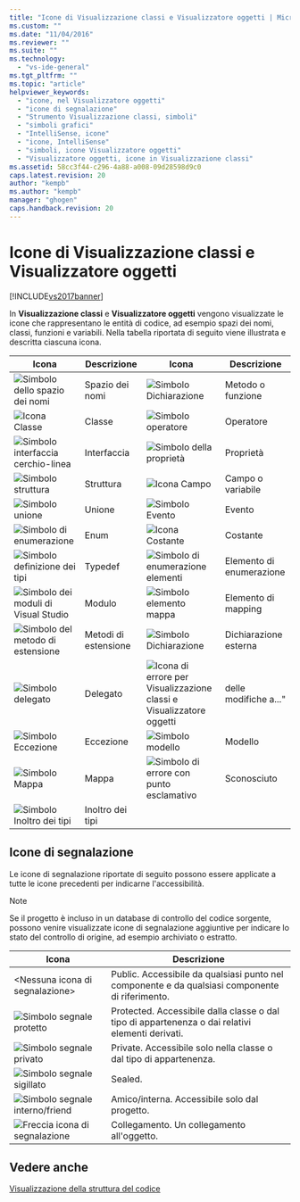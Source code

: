 ```yaml
---
title: "Icone di Visualizzazione classi e Visualizzatore oggetti | Microsoft Docs"
ms.custom: ""
ms.date: "11/04/2016"
ms.reviewer: ""
ms.suite: ""
ms.technology: 
  - "vs-ide-general"
ms.tgt_pltfrm: ""
ms.topic: "article"
helpviewer_keywords: 
  - "icone, nel Visualizzatore oggetti"
  - "icone di segnalazione"
  - "Strumento Visualizzazione classi, simboli"
  - "simboli grafici"
  - "IntelliSense, icone"
  - "icone, IntelliSense"
  - "simboli, icone Visualizzatore oggetti"
  - "Visualizzatore oggetti, icone in Visualizzazione classi"
ms.assetid: 58cc3f44-c296-4a88-a008-09d28598d9c0
caps.latest.revision: 20
author: "kempb"
ms.author: "kempb"
manager: "ghogen"
caps.handback.revision: 20
---
```

# Icone di Visualizzazione classi e Visualizzatore oggetti
[!INCLUDE[vs2017banner](../code-quality/includes/vs2017banner.md)]

In **Visualizzazione classi** e **Visualizzatore oggetti** vengono visualizzate le icone che rappresentano le entità di codice, ad esempio spazi dei nomi, classi, funzioni e variabili.  Nella tabella riportata di seguito viene illustrata e descritta ciascuna icona.  
  
|Icona|Descrizione|Icona|Descrizione|  
|-----------|-----------------|-----------|-----------------|  
|![Simbolo dello spazio dei nomi](../ide/media/vxnamespace_icon.gif "vxNamespace\_Icon")|Spazio dei nomi|![Simbolo Dichiarazione](../ide/media/vxmethod_icon.png "vxMethod\_Icon")|Metodo o funzione|  
|![Icona Classe](../ide/media/vxclass_icon.png "vxClass\_Icon")|Classe|![Simbolo operatore](../ide/media/vxoperator_icon.png "vxOperator\_Icon")|Operatore|  
|![Simbolo interfaccia cerchio&#45;linea](../ide/media/vxinterface_icon.png "vxInterface\_Icon")|Interfaccia|![Simbolo della proprietà](../ide/media/vxproperty_icon.png "vxProperty\_Icon")|Proprietà|  
|![Simbolo struttura](../ide/media/vxstruct_icon.png "vxStruct\_Icon")|Struttura|![Icona Campo](../ide/media/vxfield_icon.png "vxField\_Icon")|Campo o variabile|  
|![Simbolo unione](../ide/media/vxunion_icon.png "vxUnion\_Icon")|Unione|![Simbolo Evento](../ide/media/vxevent_icon.png "vxEvent\_Icon")|Evento|  
|![Simbolo di enumerazione](../ide/media/vxenum_icon.png "vxEnum\_Icon")|Enum|![Icona Costante](../ide/media/vxconstant_icon.png "vxConstant\_Icon")|Costante|  
|![Simbolo definizione dei tipi](../ide/media/vxtypedef_icon.png "vxTypeDef\_Icon")|Typedef|![Simbolo di enumerazione elementi](../ide/media/vxenumitem_icon.png "vxEnumItem\_Icon")|Elemento di enumerazione|  
|![Simbolo dei moduli di Visual Studio](../ide/media/vxmodule_icon.gif "vxModule\_Icon")|Modulo|![Simbolo elemento mappa](../ide/media/vxmapitem_icon.png "vxMapItem\_Icon")|Elemento di mapping|  
|![Simbolo del metodo di estensione](../ide/media/extensionmethod.png "ExtensionMethod")|Metodi di estensione|![Simbolo Dichiarazione](../ide/media/vxmethod_icon.png "vxMethod\_Icon")|Dichiarazione esterna|  
|![Simbolo delegato](../ide/media/vxdelegate_icon.png "vxDelegate\_Icon")|Delegato|![Icona di errore per Visualizzazione classi e Visualizzatore oggetti](../ide/media/erroricon.png "ErrorIcon")|delle modifiche a..."|  
|![Simbolo Eccezione](../ide/media/vxexception_icon.png "vxException\_Icon")|Eccezione|![Simbolo modello](../ide/media/vxtemplate_icon.png "vxTemplate\_Icon")|Modello|  
|![Simbolo Mappa](../ide/media/vxmap_icon.png "vxMap\_Icon")|Mappa|![Simbolo di errore con punto esclamativo](../ide/media/vxerror_icon.png "vxError\_Icon")|Sconosciuto|  
|![Simbolo Inoltro dei tipi](../ide/media/ob_type_forward.png "ob\_type\_forward")|Inoltro dei tipi|||  
  
## Icone di segnalazione  
 Le icone di segnalazione riportate di seguito possono essere applicate a tutte le icone precedenti per indicarne l'accessibilità.  
  
> [!NOTE]
>  Se il progetto è incluso in un database di controllo del codice sorgente, possono venire visualizzate icone di segnalazione aggiuntive per indicare lo stato del controllo di origine, ad esempio archiviato o estratto.  
  
|Icona|Descrizione|  
|-----------|-----------------|  
|\<Nessuna icona di segnalazione\>|Public.  Accessibile da qualsiasi punto nel componente e da qualsiasi componente di riferimento.|  
|![Simbolo segnale protetto](../ide/media/vxsignal_icon_key.png "vxSignal\_Icon\_Key")|Protected.  Accessibile dalla classe o dal tipo di appartenenza o dai relativi elementi derivati.|  
|![Simbolo segnale privato](../ide/media/vxsignal_icon_lock.png "vxSignal\_Icon\_Lock")|Private.  Accessibile solo nella classe o dal tipo di appartenenza.|  
|![Simbolo segnale sigillato](../ide/media/vxsignal_icon_envelope.png "vxSignal\_Icon\_Envelope")|Sealed.|  
|![Simbolo segnale interno&#47;friend](../ide/media/vxsignal_icon_diamond.png "vxSignal\_Icon\_Diamond")|Amico\/interna.  Accessibile solo dal progetto.|  
|![Freccia icona di segnalazione](../ide/media/vxsignal_icon_arrow.gif "vxSignal\_Icon\_Arrow")|Collegamento.  Un collegamento all'oggetto.|  
  
## Vedere anche  
 [Visualizzazione della struttura del codice](../ide/viewing-the-structure-of-code.md)